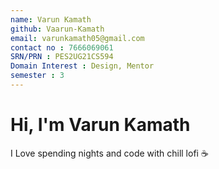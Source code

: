 ```yaml
---
name: Varun Kamath
github: Vaarun-Kamath
email: varunkamath05@gmail.com
contact no : 7666069061
SRN/PRN : PES2UG21CS594
Domain Interest : Design, Mentor
semester : 3
---
```

# Hi, I'm Varun Kamath
I Love spending nights and code with chill lofi ☕
``` 